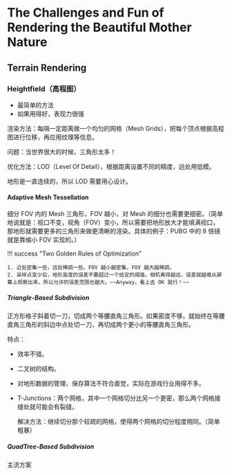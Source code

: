 # The Challenges and Fun of Rendering the Beautiful Mother Nature

## Terrain Rendering

### Heightfield（高程图）
* 最简单的方法
* 如果用得好，表现力很强

渲染方法：每隔一定距离做一个均匀的网格（Mesh Grids），把每个顶点根据高程图进行位移，再应用纹理等信息。

问题：当世界很大的时候，三角形太多！

优化方法：LOD（Level Of Detail），根据距离设置不同的精度，远处用低模。

地形是一直连续的，所以 LOD 需要用心设计。

#### Adaptive Mesh Tessellation
细分 FOV 内的 Mesh 三角形，FOV 越小，对 Mesh 的细分也需要更细密。（简单地说就是：视口不变，视角（FOV）变小，所以需要把地形放大才能填满视口，那地形就需要更多的三角形来做更清晰的渲染。具体的例子：PUBG 中的 8 倍镜就是靠缩小 FOV 实现的。）

!!! success "Two Golden Rules of Optimization"

    1. 近处密集一些，远处稀疏一些。FOV 越小越密集，FOV 越大越稀疏。
    2. 采样点变少后，地形高度的误差不要超过一个给定的阈值。相机离得越远，误差就越难从屏幕上观察出来，所以允许的误差范围也越大。~~Anyway，看上去 OK 就行！~~

##### Triangle-Based Subdivision
正方形格子斜着切一刀，切成两个等腰直角三角形。如果密度不够，就始终在等腰直角三角形的斜边中点处切一刀，再切成两个更小的等腰直角三角形。

特点：

* 效率不错。
* 二叉树的结构。
* 对地形数据的管理、保存算法不符合直觉，实际在游戏行业用得不多。
* T-Junctions：两个网格，其中一个网格切分比另一个更密，那么两个网格接缝处就可能会有裂缝。

    解决方法：继续切分那个较疏的网格，使得两个网格的切分程度相同。（简单粗暴）

##### QuadTree-Based Subdivision
主流方案
